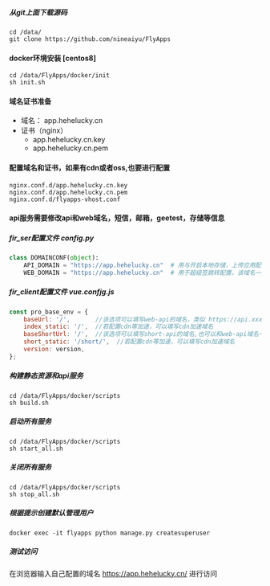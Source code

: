 ##### 从git上面下载源码
```
cd /data/
git clone https://github.com/nineaiyu/FlyApps
```

#### docker环境安装 [centos8]
```
cd /data/FlyApps/docker/init
sh init.sh
```
#### 域名证书准备
- 域名： app.hehelucky.cn
- 证书（nginx）
  - app.hehelucky.cn.key
  - app.hehelucky.cn.pem

#### 配置域名和证书，如果有cdn或者oss,也要进行配置
```shell script
nginx.conf.d/app.hehelucky.cn.key
nginx.conf.d/app.hehelucky.cn.pem
nginx.conf.d/flyapps-vhost.conf
```

####  api服务需要修改api和web域名，短信，邮箱，geetest，存储等信息
##### fir_ser配置文件 config.py
```python
class DOMAINCONF(object):
    API_DOMAIN = "https://app.hehelucky.cn"  # 用与开启本地存储，上传应用配置
    WEB_DOMAIN = "https://app.hehelucky.cn"  # 用于超级签跳转配置，该域名一般为前端页面域名
```

##### fir_client配置文件 vue.confjg.js
```javascript
const pro_base_env = {
    baseUrl: '/',       //该选项可以填写web-api的域名，类似 https://api.xxx.com/
    index_static: '/',  //若配置cdn等加速，可以填写cdn加速域名
    baseShortUrl: '/',  //该选项可以填写short-api的域名,也可以和web-api域名一样，类似 https://api.xxx.com/
    short_static: '/short/',  //若配置cdn等加速，可以填写cdn加速域名
    version: version,
};
```

#####  构建静态资源和api服务
```
cd /data/FlyApps/docker/scripts
sh build.sh
```

#####  启动所有服务
```
cd /data/FlyApps/docker/scripts
sh start_all.sh
```

#####  关闭所有服务
```
cd /data/FlyApps/docker/scripts
sh stop_all.sh
```

##### 根据提示创建默认管理用户
```shell
docker exec -it flyapps python manage.py createsuperuser
```

##### 测试访问
在浏览器输入自己配置的域名 https://app.hehelucky.cn/ 进行访问